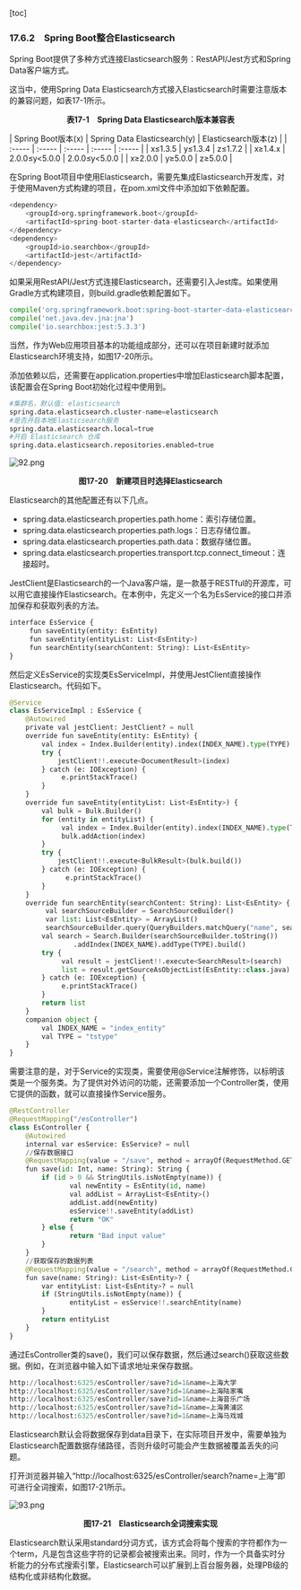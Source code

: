 [toc]

### 17.6.2　Spring Boot整合Elasticsearch

Spring Boot提供了多种方式连接Elasticsearch服务：RestAPI/Jest方式和Spring Data客户端方式。

这当中，使用Spring Data Elasticsearch方式接入Elasticsearch时需要注意版本的兼容问题，如表17-1所示。

<center class="my_markdown"><b class="my_markdown">表17-1　Spring Data Elasticsearch版本兼容表</b></center>

| Spring Boot版本(x) | Spring Data Elasticsearch(y) | Elasticsearch版本(z) |
| :-----  | :-----  | :-----  | :-----  | :-----  |
| x≤1.3.5 | y≤1.3.4 | z≤1.7.2 |
| x≥1.4.x | 2.0.0≤y<5.0.0 | 2.0.0≤y<5.0.0 |
| x≥2.0.0 | y≥5.0.0 | z≥5.0.0 |

在Spring Boot项目中使用Elasticsearch，需要先集成Elasticsearch开发库，对于使用Maven方式构建的项目，在pom.xml文件中添加如下依赖配置。

```python
<dependency>
    <groupId>org.springframework.boot</groupId>
    <artifactId>spring-boot-starter-data-elasticsearch</artifactId>
</dependency>
<dependency>
    <groupId>io.searchbox</groupId>
    <artifactId>jest</artifactId>
</dependency>
```

如果采用RestAPI/Jest方式连接Elasticsearch，还需要引入Jest库。如果使用Gradle方式构建项目，则build.gradle依赖配置如下。

```python
compile('org.springframework.boot:spring-boot-starter-data-elasticsearch')
compile('net.java.dev.jna:jna')
compile('io.searchbox:jest:5.3.3')
```

当然，作为Web应用项目基本的功能组成部分，还可以在项目新建时就添加Elasticsearch环境支持，如图17-20所示。

添加依赖以后，还需要在application.properties中增加Elasticsearch脚本配置，该配置会在Spring Boot初始化过程中使用到。

```python
#集群名，默认值: elasticsearch
spring.data.elasticsearch.cluster-name=elasticsearch  
#是否开启本地Elasticsearch服务  
spring.data.elasticsearch.local=true 
#开启 Elasticsearch 仓库   
spring.data.elasticsearch.repositories.enabled=true
```

![92.png](./images/92.png)
<center class="my_markdown"><b class="my_markdown">图17-20　新建项目时选择Elasticsearch</b></center>

Elasticsearch的其他配置还有以下几点。

+ spring.data.elasticsearch.properties.path.home：索引存储位置。
+ spring.data.elasticsearch.properties.path.logs：日志存储位置。
+ spring.data.elasticsearch.properties.path.data：数据存储位置。
+ spring.data.elasticsearch.properties.transport.tcp.connect_timeout：连接超时。

JestClient是Elasticsearch的一个Java客户端，是一款基于RESTful的开源库，可以用它直接操作Elasticsearch。在本例中，先定义一个名为EsService的接口并添加保存和获取列表的方法。

```python
interface EsService {
     fun saveEntity(entity: EsEntity)
     fun saveEntity(entityList: List<EsEntity>)
     fun searchEntity(searchContent: String): List<EsEntity>
}
```

然后定义EsService的实现类EsServiceImpl，并使用JestClient直接操作Elasticsearch。代码如下。

```python
@Service
class EsServiceImpl : EsService {
    @Autowired
    private val jestClient: JestClient? = null
    override fun saveEntity(entity: EsEntity) {
        val index = Index.Builder(entity).index(INDEX_NAME).type(TYPE).build()
        try {
            jestClient!!.execute<DocumentResult>(index)
        } catch (e: IOException) {
             e.printStackTrace()
        }
    }
    override fun saveEntity(entityList: List<EsEntity>) {
        val bulk = Bulk.Builder()
        for (entity in entityList) {
             val index = Index.Builder(entity).index(INDEX_NAME).type(TYPE). build()
             bulk.addAction(index)
        }
        try {
            jestClient!!.execute<BulkResult>(bulk.build())
        } catch (e: IOException) {
              e.printStackTrace()
        }
    }
    override fun searchEntity(searchContent: String): List<EsEntity> {
         val searchSourceBuilder = SearchSourceBuilder()
         var list: List<EsEntity> = ArrayList()
         searchSourceBuilder.query(QueryBuilders.matchQuery("name", searchContent))
        val search = Search.Builder(searchSourceBuilder.toString())
                .addIndex(INDEX_NAME).addType(TYPE).build()
        try {
             val result = jestClient!!.execute<SearchResult>(search)
             list = result.getSourceAsObjectList(EsEntity::class.java)
        } catch (e: IOException) {
             e.printStackTrace()
        }
        return list
    }
    companion object {
        val INDEX_NAME = "index_entity"
        val TYPE = "tstype"
    }
}
```

需要注意的是，对于Service的实现类，需要使用@Service注解修饰，以标明该类是一个服务类。为了提供对外访问的功能，还需要添加一个Controller类，使用它提供的函数，就可以直接操作Service服务。

```python
@RestController
@RequestMapping("/esController")
class EsController {
    @Autowired
    internal var esService: EsService? = null
    //保存数据接口
    @RequestMapping(value = "/save", method = arrayOf(RequestMethod.GET))
    fun save(id: Int, name: String): String {
        if (id > 0 && StringUtils.isNotEmpty(name)) {
               val newEntity = EsEntity(id, name)
               val addList = ArrayList<EsEntity>()
               addList.add(newEntity)
               esService!!.saveEntity(addList)
               return "OK"
        } else {
               return "Bad input value"
        }
    }
    //获取保存的数据列表
    @RequestMapping(value = "/search", method = arrayOf(RequestMethod.GET))
    fun save(name: String): List<EsEntity>? {
        var entityList: List<EsEntity>? = null
        if (StringUtils.isNotEmpty(name)) {
               entityList = esService!!.searchEntity(name)
        }
        return entityList
    }
}
```

通过EsController类的save()，我们可以保存数据，然后通过search()获取这些数据。例如，在浏览器中输入如下请求地址来保存数据。

```python
http://localhost:6325/esController/save?id=1&name=上海大学
http://localhost:6325/esController/save?id=1&name=上海陆家嘴
http://localhost:6325/esController/save?id=1&name=上海音乐广场
http://localhost:6325/esController/save?id=1&name=上海黄浦区
http://localhost:6325/esController/save?id=1&name=上海马戏城
```

Elasticsearch默认会将数据保存到data目录下，在实际项目开发中，需要单独为Elasticsearch配置数据存储路径，否则升级时可能会产生数据被覆盖丢失的问题。

打开浏览器并输入“http://localhost:6325/esController/search?name=上海”即可进行全词搜索，如图17-21所示。

![93.png](./images/93.png)
<center class="my_markdown"><b class="my_markdown">图17-21　Elasticsearch全词搜索实现</b></center>

Elasticsearch默认采用standard分词方式，该方式会将每个搜索的字符都作为一个term，凡是包含这些字符的记录都会被搜索出来。同时，作为一个具备实时分析能力的分布式搜索引擎，Elasticsearch可以扩展到上百台服务器，处理PB级的结构化或非结构化数据。

